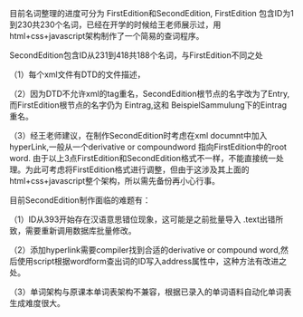 ﻿目前名词整理的进度可分为 FirstEdition和SecondEdition,
FirstEdition 包含ID为1到230共230个名词，已经在开学的时候给王老师展示过，用html+css+javascript架构制作了一个简易的查词程序。

SecondEdition包含ID从231到418共188个名词，与FirstEdition不同之处

（1）每个xml文件有DTD的文件描述，

（2）因为DTD不允许xml的tag重名，SecondEdition根节点的名字改为了Entry,而FirstEdition根节点的名字仍为 Eintrag,这和 BeispielSammulung下的Eintrag重名。

（3）经王老师建议，在制作SecondEdition时考虑在xml documnt中加入hyperLink,一般从一个derivative or compoundword 指向FirstEdition中的root word.
由于以上3点FirstEdition和SecondEdition格式不一样，不能直接统一处理。为此可考虑将FirstEdition格式进行调整，但由于这涉及其上面的html+css+javascript整个架构，所以需先备份再小心行事。

目前SecondEdition制作面临的难题有：

（1）ID从393开始存在汉语意思错位现象，这可能是之前批量导入
<Chinesisch>.text出错所致，需要重新调用数据库批量修改。

（2）添加hyperlink需要compiler找到合适的derivative or compound word,然后使用script根据wordform查出词的ID写入address属性中，这种方法有改进之处。

（3）单词架构与原课本单词表架构不兼容，根据已录入的单词语料自动化单词表生成难度很大。